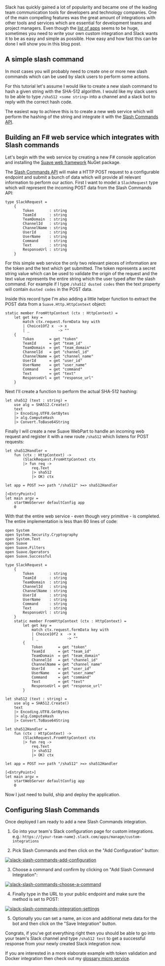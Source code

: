 ﻿<!--
    Published: 2016-08-22 22:11
    Author: Dustin Moris Gorski
    Title: Creating a Slack bot with F# and Suave in less than 5 minutes
	Tags: slack suave fsharp
-->
Slack has quickly gained a lot of popularity and became one of the leading team communication tools for developers and technology companies. One of the main compelling features was the great amount of integrations with other tools and services which are essential for development teams and project managers. Even though the [list of apps](https://slack.com/apps) seems to be huge, sometimes you need to write your own custom integration and Slack wants it to be as easy and simple as possible. How easy and how fast this can be done I will show you in this blog post.

## A simple slash command

In most cases you will probably need to create one or more new slash commands which can be used by slack users to perform some actions.

For this tutorial let's assume I would like to create a new slash command to hash a given string with the SHA-512 algorithm. I would like my slack users to be able to type `/sha512 <some string>` into a channel and a slack bot to reply with the correct hash code.

The easiest way to achieve this is to create a new web service which will perform the hashing of the string and integrate it with the [Slash Commands API](https://api.slack.com/slash-commands).

## Building an F# web service which integrates with Slash commands

Let's begin with the web service by creating a new F# console application and installing the [Suave web framework](https://www.nuget.org/packages/Suave) NuGet package.

The [Slash Commands API](https://api.slack.com/slash-commands) will make a HTTP POST request to a configurable endpoint and submit a bunch of data
which will provide all relevant information to perform our action. First I want to model a `SlackRequest` type which will represent the incoming POST data from the Slash Commands API:

<pre><code>type SlackRequest =
    {
        Token       : string
        TeamId      : string
        TeamDomain  : string
        ChannelId   : string
        ChannelName : string
        UserId      : string
        UserName    : string
        Command     : string
        Text        : string
        ResponseUrl : string
    }</code></pre>

For this simple web service the only two relevant pieces of information are the token and the text which get submitted. The token represents a secret string value which can be used to validate the origin of the request and the text value represents the entire string which the user typed after the slash command. For example if I type `/sha512 dusted codes` then the text property will contain `dusted codes` in the POST data.

Inside this record type I'm also adding a little helper function to extract the POST data from a `Suave.Http.HttpContext` object:

<pre><code>static member FromHttpContext (ctx : HttpContext) =
    let get key =
        match ctx.request.formData key with
        | Choice1Of2 x  -&gt; x
        | _             -&gt; ""
    {
        Token       = get "token"
        TeamId      = get "team_id"
        TeamDomain  = get "team_domain"
        ChannelId   = get "channel_id"
        ChannelName = get "channel_name"
        UserId      = get "user_id"
        UserName    = get "user_name"
        Command     = get "command"
        Text        = get "text"
        ResponseUrl = get "response_url"
    }</code></pre>

Next I'll create a function to perform the actual SHA-512 hashing:

<pre><code>let sha512 (text : string) =
    use alg = SHA512.Create()
    text
    |&gt; Encoding.UTF8.GetBytes
    |&gt; alg.ComputeHash
    |&gt; Convert.ToBase64String</code></pre>

Finally I will create a new Suave WebPart to handle an incoming web request and register it with a new route `/sha512` which listens for POST requests:

<pre><code>let sha512Handler =
    fun (ctx : HttpContext) -&gt;
        (SlackRequest.FromHttpContext ctx
        |&gt; fun req -&gt;
            req.Text
            |&gt; sha512
            |&gt; OK) ctx

let app = POST &gt;=&gt; path &quot;/sha512&quot; &gt;=&gt; sha512Handler

[&lt;EntryPoint&gt;]
let main argv =
    startWebServer defaultConfig app
    0</code></pre>

With that the entire web service - even though very primitive - is completed. The entire implementation is less than 60 lines of code:

<pre><code>open System
open System.Security.Cryptography
open System.Text
open Suave
open Suave.Filters
open Suave.Operators
open Suave.Successful

type SlackRequest =
    {
        Token       : string
        TeamId      : string
        TeamDomain  : string
        ChannelId   : string
        ChannelName : string
        UserId      : string
        UserName    : string
        Command     : string
        Text        : string
        ResponseUrl : string
    }
    static member FromHttpContext (ctx : HttpContext) =
        let get key =
            match ctx.request.formData key with
            | Choice1Of2 x  -&gt; x
            | _             -&gt; &quot;&quot;
        {
            Token       = get &quot;token&quot;
            TeamId      = get &quot;team_id&quot;
            TeamDomain  = get &quot;team_domain&quot;
            ChannelId   = get &quot;channel_id&quot;
            ChannelName = get &quot;channel_name&quot;
            UserId      = get &quot;user_id&quot;
            UserName    = get &quot;user_name&quot;
            Command     = get &quot;command&quot;
            Text        = get &quot;text&quot;
            ResponseUrl = get &quot;response_url&quot;
        }

let sha512 (text : string) =
    use alg = SHA512.Create()
    text
    |&gt; Encoding.UTF8.GetBytes
    |&gt; alg.ComputeHash
    |&gt; Convert.ToBase64String

let sha512Handler =
    fun (ctx : HttpContext) -&gt;
        (SlackRequest.FromHttpContext ctx
        |&gt; fun req -&gt;
            req.Text
            |&gt; sha512
            |&gt; OK) ctx

let app = POST &gt;=&gt; path &quot;/sha512&quot; &gt;=&gt; sha512Handler

[&lt;EntryPoint&gt;]
let main argv =
    startWebServer defaultConfig app
    0</code></pre>

Now I just need to build, ship and deploy the application.

## Configuring Slash Commands

Once deployed I am ready to add a new Slash Commands integration.

1. Go into your team's Slack configuration page for custom integrations.
  <br/>e.g.: `https://{your-team-name}.slack.com/apps/manage/custom-integrations`

2. Pick Slash Commands and then click on the "Add Configuration" button:

<a href="https://www.flickr.com/photos/130657798@N05/29087335371/in/dateposted-public/" title="slack-slash-commands-add-configuration"><img class="half-width" src="https://c4.staticflickr.com/9/8107/29087335371_efb6b57334_z.jpg" alt="slack-slash-commands-add-configuration"></a>

3. Choose a command and confirm by clicking on "Add Slash Command Integration":

<a href="https://www.flickr.com/photos/130657798@N05/29087334921/in/dateposted-public/" title="slack-slash-commands-choose-a-command"><img src="https://c2.staticflickr.com/9/8639/29087334921_14aca82c56_z.jpg" alt="slack-slash-commands-choose-a-command"></a>

4. Finally type in the URL to your public endpoint and make sure the method is set to POST:

<a href="https://www.flickr.com/photos/130657798@N05/29087335691/in/dateposted-public/" title="slack-slash-commands-integration-settings"><img src="https://c4.staticflickr.com/9/8291/29087335691_36b25c554a_z.jpg" alt="slack-slash-commands-integration-settings"></a>

5. Optionally you can set a name, an icon and additional meta data for the bot and then click on the "Save Integration" button.

Congrats, if you've got everything right then you should be able to go into your team's Slack channel and type `/sha512 test` to get a successful response from your newly created Slack integration now.

If you are interested in a more elaborate example with token validation and Docker integration then check out my [glossary micro service](https://github.com/dustinmoris/Glossiator/blob/master/Glossiator/Program.fs).